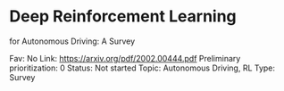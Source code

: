 # Deep Reinforcement Learning
for Autonomous Driving: A Survey

Fav: No
Link: https://arxiv.org/pdf/2002.00444.pdf
Preliminary prioritization: 0
Status: Not started
Topic: Autonomous Driving, RL
Type: Survey